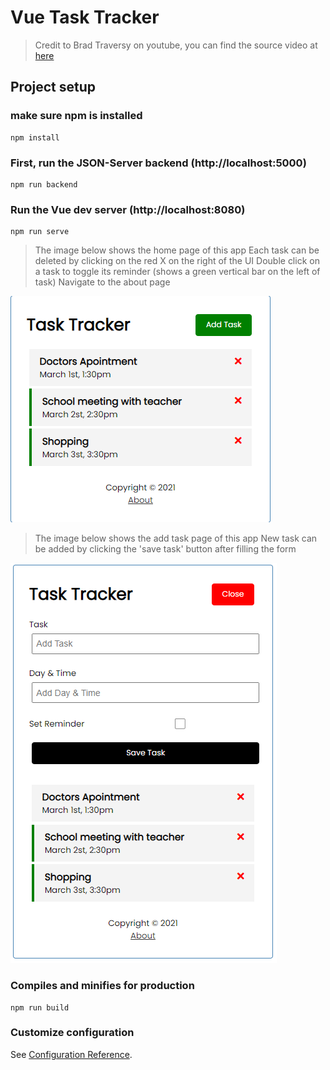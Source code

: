 # Vue Task Tracker
> Credit to Brad Traversy on youtube, you can find the source video at [here](https://www.youtube.com/watch?v=qZXt1Aom3Cs)

## Project setup
### make sure npm is installed
```
npm install
```

### First, run the JSON-Server backend (http://localhost:5000)
```
npm run backend
```

### Run the Vue dev server (http://localhost:8080)
```
npm run serve
```

> The image below shows the home page of this app
> Each task can be deleted by clicking on the red X on the right of the UI
> Double click on a task to toggle its reminder (shows a green vertical bar on the left of task)
> Navigate to the about page 

![homepage](./screen-shot/home.png)

> The image below shows the add task page of this app
> New task can be added by clicking the 'save task' button after filling the form

![addpage](./screen-shot/add-task.png)


### Compiles and minifies for production
```
npm run build
```

### Customize configuration
See [Configuration Reference](https://cli.vuejs.org/config/).